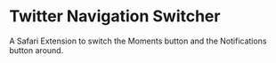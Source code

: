 # Twitter Navigation Switcher
A Safari Extension to switch the Moments button and the Notifications button around.
